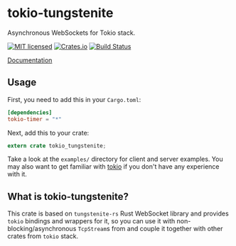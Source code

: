 # tokio-tungstenite

Asynchronous WebSockets for Tokio stack.

[![MIT licensed](https://img.shields.io/badge/license-MIT-blue.svg)](./LICENSE)
[![Crates.io](https://img.shields.io/crates/v/tokio-tungstenite.svg?maxAge=2592000)](https://crates.io/crates/tokio-tungstenite)
[![Build Status](https://travis-ci.org/snapview/tokio-tungstenite.svg?branch=master)](https://travis-ci.org/snapview/tokio-tungstenite)

[Documentation](https://docs.rs/tokio-tungstenite)

## Usage

First, you need to add this in your `Cargo.toml`:

```toml
[dependencies]
tokio-timer = "*"
```

Next, add this to your crate:

```rust
extern crate tokio_tungstenite;
```

Take a look at the `examples/` directory for client and server examples. You may also want to get familiar with
[tokio](https://tokio.rs/) if you don't have any experience with it.

## What is tokio-tungstenite?

This crate is based on `tungstenite-rs` Rust WebSocket library and provides `tokio` bindings and wrappers for it, so you
can use it with non-blocking/asynchronous `TcpStream`s from and couple it together with other crates from `tokio` stack.
